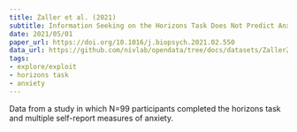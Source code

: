 ```yaml
---
title: Zaller et al. (2021)
subtitle: Information Seeking on the Horizons Task Does Not Predict Anxious Symptomatology
date: 2021/05/01
paper_url: https://doi.org/10.1016/j.biopsych.2021.02.550
data_url: https://github.com/nivlab/opendata/tree/docs/datasets/ZallerZN2021
tags:
- explore/exploit
- horizons task
- anxiety
---
```


Data from a study in which N=99 participants completed the horizons task and multiple self-report measures of anxiety.
